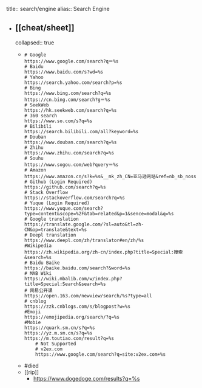 title:: search/engine
alias:: Search Engine
- ## [[cheat/sheet]]
  collapsed:: true
  - ```shell
    # Google
    https://www.google.com/search?q＝%s
    # Baidu
    https://www.baidu.com/s?wd=%s
    # Yahoo
    https://search.yahoo.com/search?p=%s
    # Bing
    https://www.bing.com/search?q=%s
    https://cn.bing.com/search?g＝%s
    # SeekWeb
    https://hk.seekweb.com/search?q=%s
    # 360 search
    https://www.so.com/s?q=%s
    # Bilibili
    https://search.bilibili.com/all?keyword=%s
    # Douban
    https://www.douban.com/search?q=%s
    # Zhihu
    https://www.zhihu.com/search?q=%s
    # Souhu
    https://www.sogou.com/web?query＝%s
    # Amazon
    https://www.amazon.cn/s?k=%s&__mk_zh_CN=亚马逊网站&ref=nb_sb_noss
    # Github (Login Required)
    https://github.com/search?q=%s
    # Stack Overflow
    https://stackoverflow.com/search?q=%s
    # Yuque (Login Required)
    https://www.yuque.com/search?type=content&scope=%2F&tab=related&p=1&sence=modal&q=%s
    # Google translation
    https://translate.google.com/?sl=auto&tl=zh-CN&op=translate&text=%s
    # Deepl translation
    https://www.deepl.com/zh/translator#en/zh/%s
    #Wikipedia
    https://zh.wikipedia.org/zh-cn/index.php?title=Special:搜索&search=%s
    # Baidu Baike
    https://baike.baidu.com/search?&word=%s
    # MAB Wiki
    https://wiki.mbalib.com/w/index.php?title=Special:Search&search=%s
    # 网易公开课
    https://open.163.com/newview/search/%s?type=all
    # cnblog
    https://zzk.cnblogs.com/s/blogpost?w=%s
    #Emoji
    https://emojipedia.org/search/?q=%s
    #Mobie
    https://quark.sm.cn/s?q=%s
    https://yz.m.sm.cn/s?q=%s
    https://m.toutiao.com/result?q=%s
    	# Not Supported
    	# v2ex.com
    	https://www.google.com/search?q=site:v2ex.com+%s
    ```
  - #died
  - [[rip]]
    - https://www.dogedoge.com/results?q=%s
